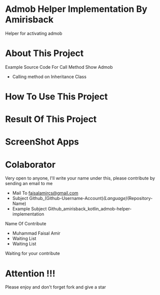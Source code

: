 # Admob Helper Implementation By Amirisback
Helper for activating admob

# About This Project
Example Source Code For Call Method Show Admob
- Calling method on Inheritance Class

# How To Use This Project

# Result Of This Project

# ScreenShot Apps

# Colaborator
Very open to anyone, I'll write your name under this, please contribute by sending an email to me

- Mail To faisalamircs@gmail.com
- Subject Github_(Github-Username-Account)_(Language)_(Repository-Name)
- Example Subject Github_amirisback_kotlin_admob-helper-implementation

Name Of Contribute
- Muhammad Faisal Amir
- Waiting List
- Waiting List

Waiting for your contribute

# Attention !!!
Please enjoy and don't forget fork and give a star
